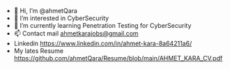 - 👋 Hi, I’m @ahmetQara
- 👀 I’m interested in CyberSecurity
- 🌱 I’m currently learning Penetration Testing for CyberSecurity
- 📫 Contact mail ahmetkarajobs@gmail.com
- Linkedin https://www.linkedin.com/in/ahmet-kara-8a64211a6/
- My lates Resume https://github.com/ahmetQara/Resume/blob/main/AHMET_KARA_CV.pdf

<!---
ahmetQara/ahmetQara is a ✨ special ✨ repository because its `README.md` (this file) appears on your GitHub profile.
You can click the Preview link to take a look at your changes.
--->
